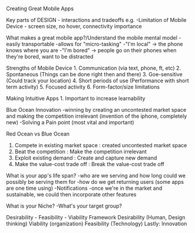 Creating Great Mobile Apps

Key parts of DESIGN - interactions and tradeoffs 
    e.g.
        -Limitation of Mobile Device - screen size, no hover, connectivity importance 

What makes a great mobile app?/Understand the mobile mental model
    -easily transportable 
    -allows for "micro-tasking"
    -"I'm local" -> the phone knows where you are
    -"I'm bored" -> people go on their phones when they're bored, want to be distracted

Strengths of Mobile Device 
    1. Communication (via text, phone, ft, etc)
    2. Spontaneous (Things can be done right then and there)
    3. Goe-sensitive (Could track your location)
    4. Short periods of use (Performance with short term activity)
    5. Focused activity 
    6. Form-factor/size limitations 

Making Intuitive Apps 
    1. Important to increase learnability 

Blue Ocean Innovation 
    -winning by creating an uncontested market space and making the competition irrelevant (invention of the iphone, completely new)
    -Solving a Pain point (most vital and important)

Red Ocean vs Blue Ocean 
1. Compete in existing market space : created uncontested market space
2. Beat the competition : Make the competition irrelevant
3. Exploit existing demand : Create and capture new demand
4. Make the value-cost trade off : Break the value-cost trade off 

What is your app's life span?
    -who are we serving and how long could we possibly be serving them for 
    -how do we get returning users (some apps are one time using)
    -Notifications 
    -once we're in the market and sustainable, we could then incorporate other features

What is your Niche?
    -What's your target group?

Desirability - Feasibility - Viability Framework
    Desirability (Human, Design thinking)
    Viability (organization)
    Feasibility (Technology)
    Lastly: Innovation
       
        
